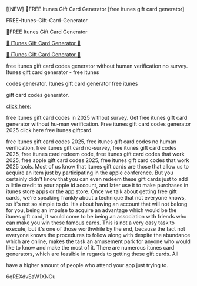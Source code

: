 [[NEW] 💯FREE Itunes Gift Card Generator [free itunes gift card generator]

FREE-Itunes-Gift-Card-Generator

💯FREE Itunes Gift Card Generator

[🛑 iTunes Gift Card Generator 🛑](https://linkkey.short.gy/free)


[🛑 iTunes Gift Card Generator 🛑](https://linkkey.short.gy/free)


free itunes gift card codes generator without human verification no survey. Itunes gift card generator - free itunes

codes generator. Itunes gift card generator free itunes

gift card codes generator.

[click here:](https://linkkey.short.gy/free)

free itunes gift card codes in 2025 without survey. Get free itunes gift card generator without hu-man verification. Free itunes gift card codes generator 2025 click here free itunes giftcard.

free itunes gift card codes 2025, free itunes gift card codes no human verification, free itunes gift card no-survey, free itunes gift card codes 2025, free itunes card redeem code, free itunes gift card codes that work 2025, free apple gift card codes 2025, free itunes gift card codes that work 2025 tools. Most of us know that itunes gift cards are those that allow us to acquire an item just by participating in the apple conference. But you certainly didn't know that you can even redeem these gift cards just to add a little credit to your apple id account, and later use it to make purchases in itunes store apps or the app store. Once we talk about getting free gift cards, we're speaking frankly about a technique that not everyone knows, so it's not so simple to do. Itis about having an account that will not belong for you, being an impulse to acquire an advantage which would be the itunes gift card, it would come to be being an association with friends who can make you win these famous cards. This is not a very easy task to execute, but it's one of those worthwhile by the end, because the fact not everyone knows the procedures to follow along with despite the abundance which are online, makes the task an amusement park for anyone who would like to know and make the most of it. There are numerous itunes card generators, which are feasible in regards to getting these gift cards. All

have a higher amount of people who attend your app just trying to.

6qREXdvEaW1XNGu
